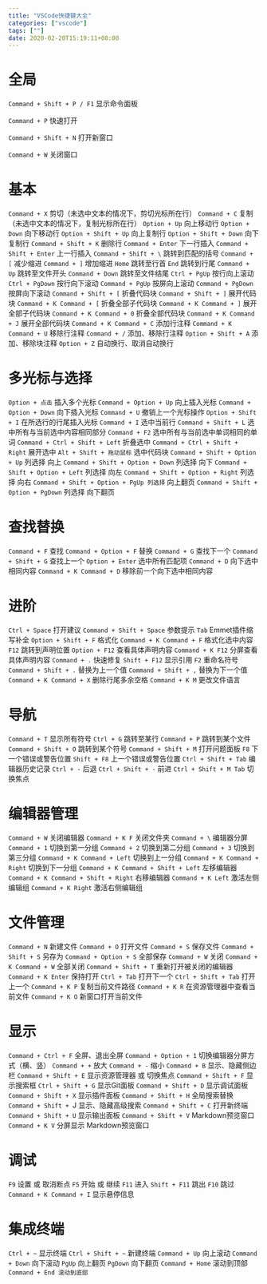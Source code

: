 ```yaml
---
title: "VSCode快捷键大全"
categories: ["vscode"]
tags: [""]
date: 2020-02-20T15:19:11+08:00
---
```


# 全局

```Command + Shift + P / F1``` 显示命令面板

```Command + P``` 快速打开

```Command + Shift + N``` 打开新窗口

```Command + W``` 关闭窗口

# 基本

```Command + X``` 剪切（未选中文本的情况下，剪切光标所在行）
```Command + C``` 复制（未选中文本的情况下，复制光标所在行）
```Option + Up``` 向上移动行
```Option + Down``` 向下移动行
```Option + Shift + Up``` 向上复制行
```Option + Shift + Down``` 向下复制行
```Command + Shift + K``` 删除行
```Command + Enter``` 下一行插入
```Command + Shift + Enter``` 上一行插入
```Command + Shift + \``` 跳转到匹配的括号
```Command + [``` 减少缩进
```Command + ]``` 增加缩进
```Home``` 跳转至行首
```End``` 跳转到行尾
```Command + Up``` 跳转至文件开头
```Command + Down``` 跳转至文件结尾
```Ctrl + PgUp``` 按行向上滚动
```Ctrl + PgDown``` 按行向下滚动
```Command + PgUp``` 按屏向上滚动
```Command + PgDown``` 按屏向下滚动
```Command + Shift + [``` 折叠代码块
```Command + Shift + ]``` 展开代码块
```Command + K Command + [``` 折叠全部子代码块
```Command + K Command + ]``` 展开全部子代码块
```Command + K Command + 0``` 折叠全部代码块
```Command + K Command + J``` 展开全部代码块
```Command + K Command + C``` 添加行注释
```Command + K Command + U``` 移除行注释
```Command + /``` 添加、移除行注释
```Option + Shift + A``` 添加、移除块注释
```Option + Z``` 自动换行、取消自动换行

# 多光标与选择

```Option + 点击``` 插入多个光标
```Command + Option + Up``` 向上插入光标
```Command + Option + Down``` 向下插入光标
```Command + U``` 撤销上一个光标操作
```Option + Shift + I``` 在所选行的行尾插入光标
```Command + I``` 选中当前行
```Command + Shift + L``` 选中所有与当前选中内容相同部分
```Command + F2``` 选中所有与当前选中单词相同的单词
```Command + Ctrl + Shift + Left``` 折叠选中
```Command + Ctrl + Shift + Right``` 展开选中
```Alt + Shift + 拖动鼠标``` 选中代码块
```Command + Shift + Option + Up``` 列选择 向上
```Command + Shift + Option + Down``` 列选择 向下
```Command + Shift + Option + Left``` 列选择 向左
```Command + Shift + Option + Right``` 列选择 向右
```Command + Shift + Option + PgUp 列选择``` 向上翻页
```Command + Shift + Option + PgDown``` 列选择 向下翻页

# 查找替换

```Command + F``` 查找
```Command + Option + F``` 替换
```Command + G``` 查找下一个
```Command + Shift + G``` 查找上一个
```Option + Enter``` 选中所有匹配项
```Command + D``` 向下选中相同内容
```Command + K Command + D``` 移除前一个向下选中相同内容

# 进阶

```Ctrl + Space``` 打开建议
```Command + Shift + Space``` 参数提示
```Tab``` Emmet插件缩写补全
```Option + Shift + F``` 格式化
```Command + K Command + F``` 格式化选中内容
```F12``` 跳转到声明位置
```Option + F12``` 查看具体声明内容
```Command + K F12``` 分屏查看具体声明内容
```Command + .``` 快速修复
```Shift + F12``` 显示引用
```F2``` 重命名符号
```Command + Shift + .``` 替换为上一个值
```Command + Shift + ,``` 替换为下一个值
```Command + K Command + X``` 删除行尾多余空格
```Command + K M``` 更改文件语言

# 导航

```Command + T``` 显示所有符号
```Ctrl + G``` 跳转至某行
```Command + P``` 跳转到某个文件
```Command + Shift + O``` 跳转到某个符号
```Command + Shift + M``` 打开问题面板
```F8``` 下一个错误或警告位置
```Shift + F8``` 上一个错误或警告位置
```Ctrl + Shift + Tab``` 编辑器历史记录
```Ctrl + -``` 后退
```Ctrl + Shift + -``` 前进
```Ctrl + Shift + M Tab``` 切换焦点

# 编辑器管理

```Command + W``` 关闭编辑器
```Command + K F``` 关闭文件夹
```Command + \``` 编辑器分屏
```Command + 1``` 切换到第一分组
```Command + 2``` 切换到第二分组
```Command + 3``` 切换到第三分组
```Command + K Command + Left``` 切换到上一分组
```Command + K Command + Right``` 切换到下一分组
```Command + K Command + Shift + Left``` 左移编辑器
```Command + K Command + Shift + Right``` 右移编辑器
```Command + K Left``` 激活左侧编辑组
```Command + K Right``` 激活右侧编辑组

# 文件管理

```Command + N``` 新建文件
```Command + O``` 打开文件
```Command + S``` 保存文件
```Command + Shift + S``` 另存为
```Command + Option + S``` 全部保存
```Command + W``` 关闭
```Command + K Command + W``` 全部关闭
```Command + Shift + T``` 重新打开被关闭的编辑器
```Command + K Enter``` 保持打开
```Ctrl + Tab``` 打开下一个
```Ctrl + Shift + Tab``` 打开上一个
```Command + K P``` 复制当前文件路径
```Command + K R``` 在资源管理器中查看当前文件
```Command + K O``` 新窗口打开当前文件

# 显示

```Command + Ctrl + F``` 全屏、退出全屏
```Command + Option + 1``` 切换编辑器分屏方式（横、竖）
```Command + +``` 放大
```Command + -``` 缩小
```Command + B``` 显示、隐藏侧边栏
```Command + Shift + E``` 显示资源管理器 或 切换焦点
```Command + Shift + F``` 显示搜索框
```Ctrl + Shift + G``` 显示Git面板
```Command + Shift + D``` 显示调试面板
```Command + Shift + X``` 显示插件面板
```Command + Shift + H``` 全局搜索替换
```Command + Shift + ```J 显示、隐藏高级搜索
```Command + Shift + C``` 打开新终端
```Command + Shift + U``` 显示输出面板
```Command + Shift + V``` Markdown预览窗口
```Command + K V``` 分屏显示 Markdown预览窗口

# 调试

```F9``` 设置 或 取消断点
```F5``` 开始 或 继续
```F11``` 进入
```Shift + F11``` 跳出
```F10``` 跳过
```Command + K Command + I``` 显示悬停信息

# 集成终端

```Ctrl + ~``` 显示终端
```Ctrl + Shift + ~``` 新建终端
```Command + Up``` 向上滚动
```Command + Down``` 向下滚动
```PgUp``` 向上翻页
```PgDown``` 向下翻页
```Command + Home``` 滚动到顶部
```Command + End 滚动到底部```